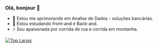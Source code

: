 ### Olá, bonjour 👋


- 🔭 Estou me aprimorando em Analise de Dados - soluções bancárias. 
- 🌱 Estou estudando front-and e Back-and.
- ⚡ Sou apaixonada por corrida de rua e corrida em montanha.

[![Top Langs](https://github-readme-stats.vercel.app/api/top-langs/?username=apriscilasara)](https://github.com/anuraghazra/github-readme-stats)
